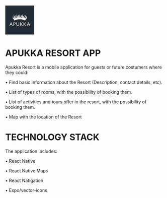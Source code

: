![alt text](https://github.com/marcosjanini/ApukkaResortApp/blob/master/assets/logo.jpg?raw=true)

# APUKKA RESORT APP

Apukka Resort is a mobile application for guests or future costumers where they could:

  •	Find basic information about the Resort (Description, contact details, etc).

  •	List of types of rooms, with the possibility of booking them.

  •	List of activities and tours offer in the resort, with the possibility of booking them.

  •	Map with the location of the Resort

# TECHNOLOGY STACK

The application includes:

  •	React Native

  •	React Native Maps
  
  •	React Natigation

  •	Expo/vector-icons

